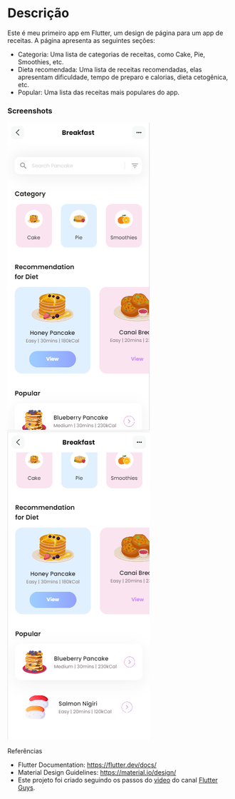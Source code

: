 # Descrição

Este é meu primeiro app em Flutter, um design de página para um app de receitas. A página apresenta as seguintes seções:

- Categoria: Uma lista de categorias de receitas, como Cake, Pie, Smoothies, etc.
- Dieta recomendada: Uma lista de receitas recomendadas, elas apresentam dificuldade, tempo de preparo e calorias,
  dieta cetogênica, etc.
- Popular: Uma lista das receitas mais populares do app.

### Screenshots

![img_1.png](img_1.png)
![img_2.png](img_2.png)


Referências

- Flutter Documentation: https://flutter.dev/docs/
- Material Design Guidelines: https://material.io/design/
- Este projeto foi criado seguindo os passos do
  [video](https://www.youtube.com/watch?v=D4nhaszNW4o&t=317s&ab_channel=FlutterGuys) do
  canal [Flutter Guys](https://www.youtube.com/@flutterguys).